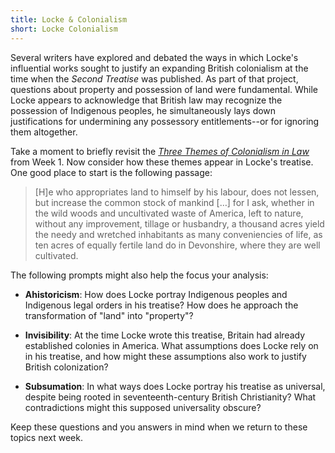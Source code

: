 ```yaml
---
title: Locke & Colonialism
short: Locke Colonialism
---
```


Several writers have explored and debated the ways in which Locke's influential works sought to justify an expanding British colonialism at the time when the *Second Treatise* was published. As part of that project, questions about property and possession of land were fundamental. While Locke appears to acknowledge that British law may recognize the possession of Indigenous peoples, he simultaneously lays down justifications for undermining any possessory entitlements--or for ignoring them altogether. 

Take a moment to briefly revisit the *[Three Themes of Colonialism in Law](../week1/#three-themes-of-colonialism-in-law)* from Week 1. Now consider how these themes appear in Locke's treatise. One good place to start is the following passage:

> [H]e who appropriates land to himself by his labour, does not lessen, but increase the common stock of mankind […] for I ask, whether in the wild woods and uncultivated waste of America, left to nature, without any improvement, tillage or husbandry, a thousand acres yield the needy and wretched inhabitants as many conveniencies of life, as ten acres of equally fertile land do in Devonshire, where they are well cultivated.

The following prompts might also help the focus your analysis:

- **Ahistoricism**: How does Locke portray Indigenous peoples and Indigenous legal orders in his treatise? How does he approach the transformation of "land" into "property"?

- **Invisibility**: At the time Locke wrote this treatise, Britain had already established colonies in America. What assumptions does Locke rely on in his treatise, and how might these assumptions also work to justify British colonization?

- **Subsumation**: In what ways does Locke portray his treatise as universal, despite being rooted in seventeenth-century British Christianity? What contradictions might this supposed universality obscure? 

Keep these questions and you answers in mind when we return to these topics next week. 
